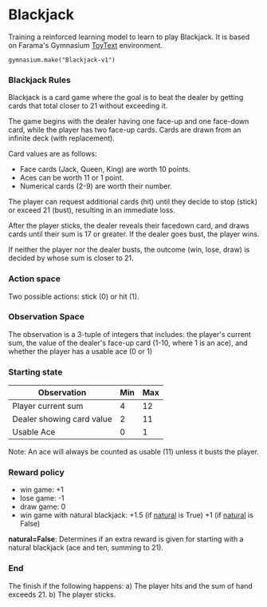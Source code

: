 # Blackjack

Training a reinforced learning model to learn to play Blackjack. It is based on Farama's Gymnasium [ToyText](https://gymnasium.farama.org/environments/toy_text/blackjack/) environment.
    
    gymnasium.make("Blackjack-v1")

### Blackjack Rules

Blackjack is a card game where the goal is to beat the dealer by getting cards that total closer to 21 without exceeding it.


The game begins with the dealer having one face-up and one face-down card, while the player has two face-up cards. Cards are drawn from an infinite deck (with replacement).

Card values are as follows:
* Face cards (Jack, Queen, King) are worth 10 points.
* Aces can be worth 11 or 1 point.
* Numerical cards (2-9) are worth their number.

The player can request additional cards (hit) until they decide to stop (stick) or exceed 21 (bust), resulting in an immediate loss.

  After the player sticks, the dealer reveals their facedown card, and draws cards until their sum is 17 or greater. If the dealer goes bust, the player wins.

If neither the player nor the dealer busts, the outcome (win, lose, draw) is decided by whose sum is closer to 21.

 
### Action space
Two possible actions: stick (0) or hit (1).

  

### Observation Space
The observation is a 3-tuple of integers that includes: the player's current sum, the value of the dealer's face-up card (1-10, where 1 is an ace), and whether the player has a usable ace (0 or 1)

### Starting state
|Observation| Min | Max |
|--|--| --|
| Player current sum | 4| 12 |
| Dealer showing card value | 2 | 11 |
| Usable Ace | 0 | 1 |

Note: An ace will always be counted as usable (11) unless it busts the player.

### Reward policy
-   win game: +1
-   lose game: -1
-   draw game: 0
-   win game with natural  blackjack: +1.5 (if  [natural](https://gymnasium.farama.org/environments/toy_text/blackjack/#nat)  is True) +1 (if  [natural](https://gymnasium.farama.org/environments/toy_text/blackjack/#nat)  is False)

 **natural=False**: Determines if an extra reward is given for starting with a natural blackjack (ace and ten, summing to 21).

### End
The finish if the following happens:
	 a)   The player hits and the sum of hand exceeds 21.
	 b)  The player sticks.